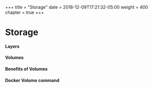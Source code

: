 +++
title = "Storage"
date = 2018-12-09T17:21:32-05:00
weight = 400
chapter = true
+++

# Storage

#### Layers

#### Volumes

#### Benefits of Volumes

#### Docker Volume command
